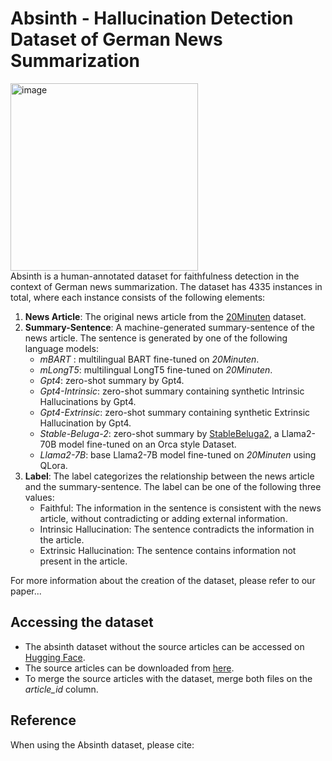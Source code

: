 # Absinth - Hallucination Detection Dataset of German News Summarization
<img src="images/absinth_logo.png" alt="image" width="300" height="auto">  <br/>
Absinth is a human-annotated dataset for faithfulness detection in the context of German news summarization.
The dataset has 4335 instances in total, where each instance consists of the following elements:
1. **News Article**: The original news article from the [20Minuten](https://github.com/ZurichNLP/20Minuten/tree/main/SwissText_2023) dataset.
2. **Summary-Sentence**: A machine-generated summary-sentence of the news article. The sentence is generated by one of the following language models:
   - _mBART_ : multilingual BART fine-tuned on _20Minuten_. 
   - _mLongT5_: multilingual LongT5 fine-tuned on _20Minuten_.
   - _Gpt4_: zero-shot summary by Gpt4.
   - _Gpt4-Intrinsic_: zero-shot summary containing synthetic Intrinsic Hallucinations by Gpt4.
   - _Gpt4-Extrinsic_: zero-shot summary containing synthetic Extrinsic Hallucination by Gpt4.
   - _Stable-Beluga-2_: zero-shot summary by [StableBeluga2](https://huggingface.co/stabilityai/StableBeluga2), a Llama2-70B model fine-tuned on an Orca style Dataset.
   - _Llama2-7B_: base Llama2-7B model fine-tuned on _20Minuten_ using QLora.
3. **Label**: The label categorizes the relationship between the news article and the summary-sentence. The label can be one of the following three values:
   - Faithful: The information in the sentence is consistent with the news article, without contradicting or adding external information.
   - Intrinsic Hallucination: The sentence contradicts the information in the article.
   - Extrinsic Hallucination: The sentence contains information not present in the article.

For more information about the creation of the dataset, please refer to our paper...

## Accessing the dataset

- The absinth dataset without the source articles can be accessed on [Hugging Face](https://huggingface.co/datasets/mtc/absinth_german_faithfulness_detection_dataset).
- The source articles can be downloaded from [here](https://drive.google.com/file/d/1taGM6qToFDB37RjU5BjlYtiup_CYpvXZ/view).
- To merge the source articles with the dataset, merge both files on the _article_id_ column.

## Reference

When using the Absinth dataset, please cite:

```bibtex

```